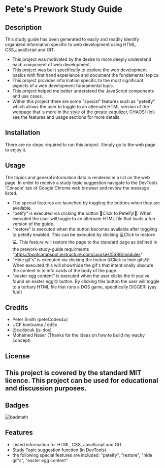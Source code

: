 # Pete's Prework Study Guide

## Description

This study guide has been generated to easily and readily identify organized information specific to web development using HTML, CSS,JavaScript and GIT.

- This project was motivated by the desire to more deeply understand each component of web development.
- This project was built specifically to explore the web development basics with first hand experience and document the fundamental topics.
- This project provides information specific to the most significant aspects of a web development fundamental topic.
- This project helped me better understand the JavaScript components and use cases.
- Within this project there are some "special" features such as "peteify" which allows the user to toggle to an alternate HTML version of the webpage that is more in the style of the greate eaqulizer, CHAOS! (lol) see the features and usage sections for more details.


## Installation

There are no steps required to run this project. Simply go to the web page to enjoy it.

## Usage

The topics and general information data is rendered in a list on the web page. In order to receive a study topic suggestion navigate to the DevTools 'Console' tab of Google Chrome web browser and review the message listed.

- The special features are launched by toggling the buttons when they are available. 
- "petify" is executed via clicking the button 🙂Click to Peteify!🙂. When executed the user will toggle to an alternate HTML file that loads a fun version of the guide.
- "restore" is executed when the button becomes available after toggling to peteify enabled. This can be executed by clicking 💻Click to restore💻. This feature will restore the page to the standard page as defined in the prework-study-guide requirments "https://bootcampspot.instructure.com/courses/5336/modules"
- "Hide gif's" is executed via clicking the button 🙄Click to hide gifs!🙄. When executed this will show/hide the gif's that intentionally obscure the content in to info cards of the body of the page. 
- "easter egg content" is executed when the user clicks the 🤓 you've found an easter egg!🤓 button. By clicking this button the user will toggle to a tertiary HTML file that runs a DOS game, specifically DIGGER! (yay fun!) 

## Credits
- Peter Smith (peteCodes4u)
- UCF bootcamp / edEx
- @caiiiycuk (js-dos)
- Mohamed Naser (Thanks for the ideas on how to build my wacky concept)

## License
This project is covered by the standard MIT licence. This project can be used for educational and discussion purposes.
---
## Badges

![badmath](https://img.shields.io/github/languages/top/nielsenjared/badmath)

## Features
- Listed information for HTML, CSS, JavaScript and GIT.
- Study Topic suggestion function (in DevTools)
- the following special features are included: "peteify", "restore", "hide gif's", "easter egg content"
